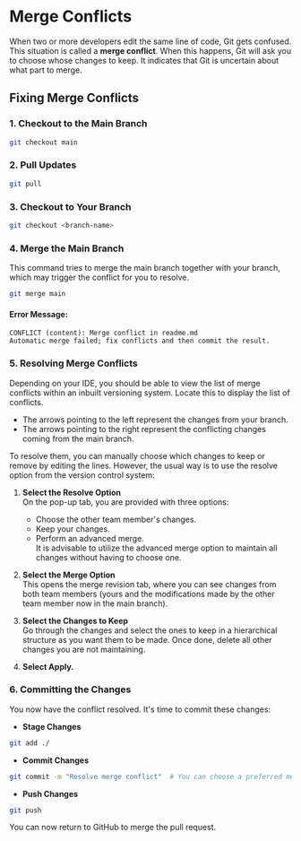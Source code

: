 # Merge Conflicts

When two or more developers edit the same line of code, Git gets confused. This situation is called a **merge conflict**. When this happens, Git will ask you to choose whose changes to keep. It indicates that Git is uncertain about what part to merge.

## Fixing Merge Conflicts

### 1. Checkout to the Main Branch

```bash
git checkout main
```

### 2. Pull Updates

```bash
git pull
```

### 3. Checkout to Your Branch

```bash
git checkout <branch-name>
```

### 4. Merge the Main Branch

This command tries to merge the main branch together with your branch, which may trigger the conflict for you to resolve.

```bash
git merge main
```

#### Error Message:
```
CONFLICT (content): Merge conflict in readme.md
Automatic merge failed; fix conflicts and then commit the result.
```

### 5. Resolving Merge Conflicts

Depending on your IDE, you should be able to view the list of merge conflicts within an inbuilt versioning system. Locate this to display the list of conflicts.

- The arrows pointing to the left represent the changes from your branch.
- The arrows pointing to the right represent the conflicting changes coming from the main branch.

To resolve them, you can manually choose which changes to keep or remove by editing the lines. However, the usual way is to use the resolve option from the version control system:

1. **Select the Resolve Option**  
   On the pop-up tab, you are provided with three options:
   - Choose the other team member's changes.
   - Keep your changes.
   - Perform an advanced merge.  
   It is advisable to utilize the advanced merge option to maintain all changes without having to choose one.


2. **Select the Merge Option**  
   This opens the merge revision tab, where you can see changes from both team members (yours and the modifications made by the other team member now in the main branch). 


3. **Select the Changes to Keep**  
   Go through the changes and select the ones to keep in a hierarchical structure as you want them to be made. Once done, delete all other changes you are not maintaining.


4. **Select Apply.**

### 6. Committing the Changes

You now have the conflict resolved. It's time to commit these changes:

- **Stage Changes**

```bash
git add ./
```

- **Commit Changes**

```bash
git commit -m "Resolve merge conflict"  # You can choose a preferred message
```

- **Push Changes**

```bash
git push
```

You can now return to GitHub to merge the pull request.
```